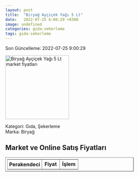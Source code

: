 ```yaml
---
layout: post
title:  "Biryağ Ayçiçek Yağı 5 Lt"
date:   2022-07-25 6:00:29 +0300
image: undefined
categories: gida-sekerleme
tags: gida-sekerleme
---
```


Son Güncelleme: 2022-07-25 9:00:29

<img src="undefined" width="200" alt="Biryağ Ayçiçek Yağı 5 Lt market fiyatları" />

Kategori: Gıda, Şekerleme
<br />
Marka: Biryağ

<h2>Market ve Online Satış Fiyatları</h2>

<table border="1" style="padding: 5px;width:80%;">
  <tr>
    <td style="padding: 5px;"><strong>Perakendeci</strong></td>
    <td><strong>Fiyat</strong></td>
    <td><strong>İşlem</strong></td>
  </tr>
  
</table>
